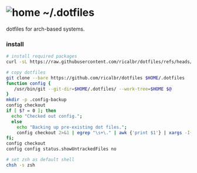 # ![home](https://win98icons.alexmeub.com/icons/png/regedit-0.png) ~/.dotfiles

dotfiles for arch-based systems.

### install
```bash
# install required packages
curl -sL https://raw.githubusercontent.com/ricalbr/dotfiles/refs/heads/master/.config/pkglist-pacman.txt | sudo pacman -S --needed -

# copy dotfiles
git clone --bare https://github.com/ricalbr/dotfiles $HOME/.dotfiles
function config {
   /usr/bin/git --git-dir=$HOME/.dotfiles/ --work-tree=$HOME $@
}
mkdir -p .config-backup
config checkout
if [ $? = 0 ]; then
  echo "Checked out config.";
  else
    echo "Backing up pre-existing dot files.";
    config checkout 2>&1 | egrep "\s+\." | awk {'print $1'} | xargs -I{} mv {} .config-backup/{}
fi;
config checkout
config config status.showUntrackedFiles no

# set zsh as default shell
chsh -s zsh
```


